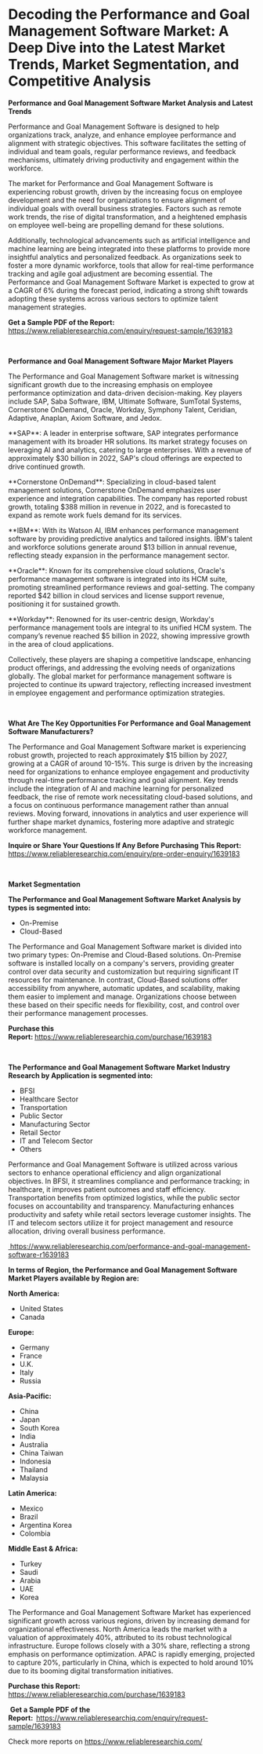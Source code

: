 <p><h1>Decoding the Performance and Goal Management Software Market: A Deep Dive into the Latest Market Trends, Market Segmentation, and Competitive Analysis</h1></p><p><strong>Performance and Goal Management Software Market Analysis and Latest Trends</strong></p>
<p><p>Performance and Goal Management Software is designed to help organizations track, analyze, and enhance employee performance and alignment with strategic objectives. This software facilitates the setting of individual and team goals, regular performance reviews, and feedback mechanisms, ultimately driving productivity and engagement within the workforce. </p><p>The market for Performance and Goal Management Software is experiencing robust growth, driven by the increasing focus on employee development and the need for organizations to ensure alignment of individual goals with overall business strategies. Factors such as remote work trends, the rise of digital transformation, and a heightened emphasis on employee well-being are propelling demand for these solutions. </p><p>Additionally, technological advancements such as artificial intelligence and machine learning are being integrated into these platforms to provide more insightful analytics and personalized feedback. As organizations seek to foster a more dynamic workforce, tools that allow for real-time performance tracking and agile goal adjustment are becoming essential. The Performance and Goal Management Software Market is expected to grow at a CAGR of 6% during the forecast period, indicating a strong shift towards adopting these systems across various sectors to optimize talent management strategies.</p></p>
<p><strong>Get a Sample PDF of the Report:&nbsp;</strong> <a href="https://www.reliableresearchiq.com/enquiry/request-sample/1639183?utm_campaign=3441&utm_medium=2&utm_source=Github&utm_content=ia&utm_term=23032025&utm_id=performance-and-goal-management-software">https://www.reliableresearchiq.com/enquiry/request-sample/1639183</a></p>
<p>&nbsp;</p>
<p><strong>Performance and Goal Management Software Major Market Players</strong></p>
<p><p>The Performance and Goal Management Software market is witnessing significant growth due to the increasing emphasis on employee performance optimization and data-driven decision-making. Key players include SAP, Saba Software, IBM, Ultimate Software, SumTotal Systems, Cornerstone OnDemand, Oracle, Workday, Symphony Talent, Ceridian, Adaptive, Anaplan, Axiom Software, and Jedox.</p><p>**SAP**: A leader in enterprise software, SAP integrates performance management with its broader HR solutions. Its market strategy focuses on leveraging AI and analytics, catering to large enterprises. With a revenue of approximately $30 billion in 2022, SAP's cloud offerings are expected to drive continued growth.</p><p>**Cornerstone OnDemand**: Specializing in cloud-based talent management solutions, Cornerstone OnDemand emphasizes user experience and integration capabilities. The company has reported robust growth, totaling $388 million in revenue in 2022, and is forecasted to expand as remote work fuels demand for its services.</p><p>**IBM**: With its Watson AI, IBM enhances performance management software by providing predictive analytics and tailored insights. IBM's talent and workforce solutions generate around $13 billion in annual revenue, reflecting steady expansion in the performance management sector.</p><p>**Oracle**: Known for its comprehensive cloud solutions, Oracle's performance management software is integrated into its HCM suite, promoting streamlined performance reviews and goal-setting. The company reported $42 billion in cloud services and license support revenue, positioning it for sustained growth.</p><p>**Workday**: Renowned for its user-centric design, Workday's performance management tools are integral to its unified HCM system. The company’s revenue reached $5 billion in 2022, showing impressive growth in the area of cloud applications.</p><p>Collectively, these players are shaping a competitive landscape, enhancing product offerings, and addressing the evolving needs of organizations globally. The global market for performance management software is projected to continue its upward trajectory, reflecting increased investment in employee engagement and performance optimization strategies.</p></p>
<p>&nbsp;</p>
<p><strong>What Are The Key Opportunities For Performance and Goal Management Software Manufacturers?</strong></p>
<p><p>The Performance and Goal Management Software market is experiencing robust growth, projected to reach approximately $15 billion by 2027, growing at a CAGR of around 10-15%. This surge is driven by the increasing need for organizations to enhance employee engagement and productivity through real-time performance tracking and goal alignment. Key trends include the integration of AI and machine learning for personalized feedback, the rise of remote work necessitating cloud-based solutions, and a focus on continuous performance management rather than annual reviews. Moving forward, innovations in analytics and user experience will further shape market dynamics, fostering more adaptive and strategic workforce management.</p></p>
<p><strong>Inquire or Share Your Questions If Any Before Purchasing This Report:</strong> <a href="https://www.reliableresearchiq.com/enquiry/pre-order-enquiry/1639183?utm_campaign=3441&utm_medium=2&utm_source=Github&utm_content=ia&utm_term=23032025&utm_id=performance-and-goal-management-software">https://www.reliableresearchiq.com/enquiry/pre-order-enquiry/1639183</a></p>
<p>&nbsp;</p>
<p><strong>Market Segmentation</strong></p>
<p><strong>The Performance and Goal Management Software Market Analysis by types is segmented into:</strong></p>
<p><ul><li>On-Premise</li><li>Cloud-Based</li></ul></p>
<p><p>The Performance and Goal Management Software market is divided into two primary types: On-Premise and Cloud-Based solutions. On-Premise software is installed locally on a company's servers, providing greater control over data security and customization but requiring significant IT resources for maintenance. In contrast, Cloud-Based solutions offer accessibility from anywhere, automatic updates, and scalability, making them easier to implement and manage. Organizations choose between these based on their specific needs for flexibility, cost, and control over their performance management processes.</p></p>
<p><strong>Purchase this Report:&nbsp;</strong><a href="https://www.reliableresearchiq.com/purchase/1639183?utm_campaign=3441&utm_medium=2&utm_source=Github&utm_content=ia&utm_term=23032025&utm_id=performance-and-goal-management-software">https://www.reliableresearchiq.com/purchase/1639183</a></p>
<p>&nbsp;</p>
<p><strong>The Performance and Goal Management Software Market Industry Research by Application is segmented into:</strong></p>
<p><ul><li>BFSI</li><li>Healthcare Sector</li><li>Transportation</li><li>Public Sector</li><li>Manufacturing Sector</li><li>Retail Sector</li><li>IT and Telecom Sector</li><li>Others</li></ul></p>
<p><p>Performance and Goal Management Software is utilized across various sectors to enhance operational efficiency and align organizational objectives. In BFSI, it streamlines compliance and performance tracking; in healthcare, it improves patient outcomes and staff efficiency. Transportation benefits from optimized logistics, while the public sector focuses on accountability and transparency. Manufacturing enhances productivity and safety while retail sectors leverage customer insights. The IT and telecom sectors utilize it for project management and resource allocation, driving overall business performance.</p></p>
<p><a href="https://www.reliableresearchiq.com/performance-and-goal-management-software-r1639183?utm_campaign=3441&utm_medium=2&utm_source=Github&utm_content=ia&utm_term=23032025&utm_id=performance-and-goal-management-software">&nbsp;https://www.reliableresearchiq.com/performance-and-goal-management-software-r1639183</a></p>
<p><strong>In terms of Region, the Performance and Goal Management Software Market Players available by Region are:</strong></p>
<p>
    <p> <strong> North America: </strong>
        <ul>
            <li>United States</li>
            <li>Canada</li>
        </ul>
        </p> 
    <p> <strong> Europe: </strong>
        <ul>
            <li>Germany</li>
            <li>France</li>
            <li>U.K.</li>
            <li>Italy</li>
            <li>Russia</li>
        </ul>
        </p> 
    <p> <strong> Asia-Pacific: </strong>
        <ul>
            <li>China</li>
            <li>Japan</li>
            <li>South Korea</li>
            <li>India</li>
            <li>Australia</li>
            <li>China Taiwan</li>
            <li>Indonesia</li>
            <li>Thailand</li>
            <li>Malaysia</li>
        </ul>
        </p> 
    <p> <strong> Latin America: </strong>
        <ul>
            <li>Mexico</li>
            <li>Brazil</li>
            <li>Argentina Korea</li>
            <li>Colombia</li>
        </ul>
        </p> 
    <p> <strong> Middle East & Africa: </strong>
        <ul>
            <li>Turkey</li>
            <li>Saudi</li>
            <li>Arabia</li>
            <li>UAE</li>
            <li>Korea</li>
        </ul>
    </p>
    </p>
<p><p>The Performance and Goal Management Software Market has experienced significant growth across various regions, driven by increasing demand for organizational effectiveness. North America leads the market with a valuation of approximately 40%, attributed to its robust technological infrastructure. Europe follows closely with a 30% share, reflecting a strong emphasis on performance optimization. APAC is rapidly emerging, projected to capture 20%, particularly in China, which is expected to hold around 10% due to its booming digital transformation initiatives.</p></p>
<p><strong>Purchase this Report: </strong><a href="https://www.reliableresearchiq.com/purchase/1639183?utm_campaign=3441&utm_medium=2&utm_source=Github&utm_content=ia&utm_term=23032025&utm_id=performance-and-goal-management-software">https://www.reliableresearchiq.com/purchase/1639183</a></p>
<p>&nbsp;<strong>Get a Sample PDF of the Report:&nbsp;&nbsp;</strong><a href="https://www.reliableresearchiq.com/enquiry/request-sample/1639183?utm_campaign=3441&utm_medium=2&utm_source=Github&utm_content=ia&utm_term=23032025&utm_id=performance-and-goal-management-software">https://www.reliableresearchiq.com/enquiry/request-sample/1639183</a></p>
<p><strong></strong></p>
<p>Check more reports on <a href="https://www.reliableresearchiq.com/?utm_campaign=3441&utm_medium=2&utm_source=Github&utm_content=ia&utm_term=23032025&utm_id=performance-and-goal-management-software">https://www.reliableresearchiq.com/</a></p>